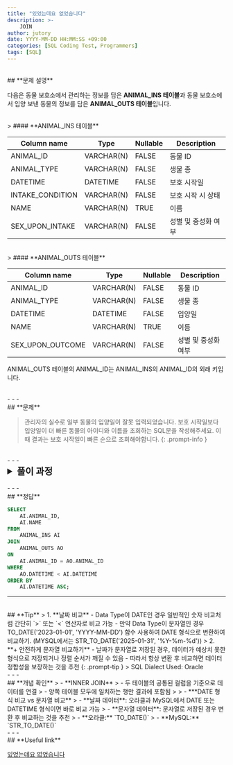 ```yaml
---
title: "있었는데요 없었습니다"
description: >-
    JOIN
author: jutory
date: YYYY-MM-DD HH:MM:SS +09:00
categories: [SQL Coding Test, Programmers]
tags: [SQL]
---
```

<br>
## **문제 설명**

다음은 동물 보호소에서 관리하는 정보를 담은 **ANIMAL_INS 테이블**과 동물 보호소에서 입양 보낸 동물의 정보를 담은 **ANIMAL_OUTS 테이블**입니다.

<br>
> #### **ANIMAL_INS 테이블**

| Column name       | Type       | Nullable | Description            |
|-------------------|------------|----------|------------------------|
| ANIMAL_ID         | VARCHAR(N) | FALSE    | 동물 ID                |
| ANIMAL_TYPE       | VARCHAR(N) | FALSE    | 생물 종                |
| DATETIME          | DATETIME   | FALSE    | 보호 시작일            |
| INTAKE_CONDITION  | VARCHAR(N) | FALSE    | 보호 시작 시 상태      |
| NAME              | VARCHAR(N) | TRUE     | 이름                   |
| SEX_UPON_INTAKE   | VARCHAR(N) | FALSE    | 성별 및 중성화 여부    |

<br>
> #### **ANIMAL_OUTS 테이블**

| Column name       | Type       | Nullable | Description            |
|-------------------|------------|----------|------------------------|
| ANIMAL_ID         | VARCHAR(N) | FALSE    | 동물 ID                |
| ANIMAL_TYPE       | VARCHAR(N) | FALSE    | 생물 종                |
| DATETIME          | DATETIME   | FALSE    | 입양일                |
| NAME              | VARCHAR(N) | TRUE     | 이름                   |
| SEX_UPON_OUTCOME  | VARCHAR(N) | FALSE    | 성별 및 중성화 여부    |

ANIMAL_OUTS 테이블의 ANIMAL_ID는 ANIMAL_INS의 ANIMAL_ID의 외래 키입니다.

<br>
- - -
<br>
## **문제**

> 관리자의 실수로 일부 동물의 입양일이 잘못 입력되었습니다. 보호 시작일보다 입양일이 더 빠른 동물의 아이디와 이름을 조회하는 SQL문을 작성해주세요. 이때 결과는 보호 시작일이 빠른 순으로 조회해야합니다.
{: .prompt-info }

<br>
- - -
<br>
<details>
  <summary style="font-size: 1.5em; font-weight: bold;">풀이 과정</summary>
<div markdown="1">
1. **조건 확인**
   - 보호 시작일(ANIMAL_INS.`DATETIME`)보다 입양일(ANIMAL_OUTS.`DATETIME`)이 더 빠른 동물만 찾아야 함

2. **테이블 결합 (JOIN)**
   - 두 테이블을 **`ANIMAL_ID`**를 기준으로 조인
   - **INNER JOIN** 선택 이유 : 보호소에 들어온 동물 중 입양된 기록이 있는 동물만 필요하기 때문

3. **조건 필터링**
   - 보호 시작일이 입양일보다 더 늦은 경우만 선택하기 위해 **WHERE AO.`DATETIME` < AI.`DATETIME`** 조건 사용
   - 입양일이 보호 시작일보다 더 빠른 동물을 선택해야 함

4. **결과 정렬**
   - 정렬 기준에 따라 **ORDER BY**로 결과 정렬
     - 보호 시작일(ANIMAL_INS.`DATETIME`)을 기준으로 오름차순 정렬

5. **최종 결과 출력**  
   - SELECT 절에서 **동물의 아이디(`ANIMAL_ID`)**와 **이름(`NAME`)** 출력

* **교훈**
   - 날짜 데이터 비교는 간단한 연산자로 가능하지만, Data Type을 항상 확인하여 일관성 있는 비교가 이루어지도록 할 것을 항시 염두하자..
   - 오라클에서는 TO_DATE 쓰는게 익숙했는데 MySQL에서는 STR_TO_DATE 이렇게 다른 형태로 사용되는 군... DATE 타입 다루는 방법을 숙지해두도록 하자..
</div>
</details>

<br>
- - -
<br>
## **정답**

```sql
SELECT 
    AI.ANIMAL_ID, 
    AI.NAME
FROM 
    ANIMAL_INS AI
JOIN 
    ANIMAL_OUTS AO
ON 
    AI.ANIMAL_ID = AO.ANIMAL_ID
WHERE 
    AO.DATETIME < AI.DATETIME
ORDER BY 
    AI.DATETIME ASC;
```

- - -
<br>
## **Tip**
> 1. **날짜 비교**  
     - Data Type이 DATE인 경우 일반적인 숫자 비교처럼 간단히 `>` 또는 `<` 연산자로 비교 가능
     - 만약 Data Type이 문자열인 경우 TO_DATE('2023-01-01', 'YYYY-MM-DD') 함수 사용하여 DATE 형식으로 변환하여 비교하기. (MYSQL에서는 STR_TO_DATE('2025-01-31', '%Y-%m-%d'))
> 2. **+ 안전하게 문자열 비교하기**  
     - 날짜가 문자열로 저장된 경우, 데이터가 예상치 못한 형식으로 저장되거나 정렬 순서가 깨질 수 있음
     - 따라서 항상 변환 후 비교하면 데이터 정합성을 보장하는 것을 추천
{: .prompt-tip }
> SQL Dialect Used: Oracle

<br>
- - -
<br>
## **개념 확인**
> - **INNER JOIN**
>    - 두 테이블의 공통된 컬럼을 기준으로 데이터를 연결
>    - 양쪽 테이블 모두에 일치하는 행만 결과에 포함됨
>
> - ***DATE 형식 비교 vs 문자열 비교**  
>    - **날짜 데이터**: 오라클과 MySQL에서 DATE 또는 DATETIME 형식이면 바로 비교 가능  
>    - **문자열 데이터**: 문자열로 저장된 경우 변환 후 비교하는 것을 추천  
>      - **오라클:** `TO_DATE()`  
>      - **MySQL:** `STR_TO_DATE()`  

<br>
- - -
<br>
## **Useful link**

[있었는데요 없었습니다](https://school.programmers.co.kr/learn/courses/30/lessons/59043)